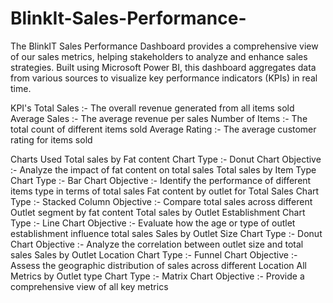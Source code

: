 # BlinkIt-Sales-Performance-
The BlinkIT Sales Performance Dashboard provides a comprehensive view of our sales metrics, helping stakeholders to analyze and enhance sales strategies. Built using Microsoft Power BI, this dashboard aggregates data from various sources to visualize key performance indicators (KPIs) in real time.

KPI's 
 Total Sales :- The overall revenue generated from all items sold 
Average Sales :- The average revenue per sales
Number of Items :- The total count of different items sold 
Average Rating :- The average customer rating for items sold

Charts Used 
Total sales by Fat content Chart Type :- Donut Chart
Objective :- Analyze the impact of fat content on total sales
Total sales by Item Type Chart Type :- Bar Chart 
Objective :- Identify the performance of different items type in terms of total sales
Fat content by outlet for Total Sales Chart Type :- Stacked Column 
Objective :- Compare total sales across different Outlet segment by fat content
Total sales by Outlet Establishment Chart Type :- Line Chart 
Objective :- Evaluate how the age or type of outlet establishment influence total sales
Sales by Outlet Size Chart Type :- Donut Chart 
Objective :- Analyze the correlation between outlet size and total sales
Sales by Outlet Location Chart Type :- Funnel Chart 
Objective :- Assess the geographic distribution of sales across different Location
All Metrics by Outlet type Chart Type :- Matrix Chart
Objective :- Provide a comprehensive view of all key metrics 
